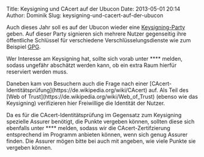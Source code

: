 Title: Keysigning und CAcert auf der Ubucon
Date: 2013-05-01 20:14
Author: Dominik
Slug: keysigning-und-cacert-auf-der-ubucon

Auch dieses Jahr soll es auf der Ubucon wieder eine
[Keysigning-Party](https://de.wikipedia.org/wiki/Keysigning-Party)
geben. Auf dieser Party signieren sich mehrere Nutzer gegenseitig ihre
öffentliche Schlüssel für verschiedene Verschlüsselungsdienste wie zum
Beispiel [GPG](https://de.wikipedia.org/wiki/GNU_Privacy_Guard).

</p>
Wer Interesse am Keysigning hat, sollte sich vorab unter
**<idee@ubucon.de>** melden, sodass ungefähr abschätzt werden kann, ob
ein extra Raum hierfür reserviert werden muss.

</p>
Daneben kam von Besuchern auch die Frage nach einer
[CAcert-Identitätsprüfung](https://de.wikipedia.org/wiki/CAcert) auf.
Als Teil des [Web of Trust](https://de.wikipedia.org/wiki/Web_of_Trust)
(ebenso wie das Keysigning) verifizieren hier Freiwillige die Identität
der Nutzer.

</p>
Da es für die CAcert-Identitätsprüfung im Gegensatz zum Keysigning
spezielle Assurer benötigt, die Punkte vergeben können, sollten diese
sich ebenfalls unter **<idee@ubucon.de>** melden, sodass wir die
CAcert-Zertifzierung entsprechend im Programm anbieten können, wenn sich
genug Assurer finden. Die Assurer mögen bitte bei auch mit angeben, wie
viele Punkte sie vergeben können.

</p>

